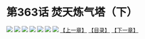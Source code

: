 # 第363话 焚天炼气塔（下）
![](https://mhpic.xiaomingtaiji.net/comic/D/斗破苍穹拆分版/363话/1.jpg-zymk.middle.webp)
![](https://mhpic.xiaomingtaiji.net/comic/D/斗破苍穹拆分版/363话/2.jpg-zymk.middle.webp)
![](https://mhpic.xiaomingtaiji.net/comic/D/斗破苍穹拆分版/363话/3.jpg-zymk.middle.webp)
![](https://mhpic.xiaomingtaiji.net/comic/D/斗破苍穹拆分版/363话/4.jpg-zymk.middle.webp)
![](https://mhpic.xiaomingtaiji.net/comic/D/斗破苍穹拆分版/363话/5.jpg-zymk.middle.webp)
![](https://mhpic.xiaomingtaiji.net/comic/D/斗破苍穹拆分版/363话/6.jpg-zymk.middle.webp)
![](https://mhpic.xiaomingtaiji.net/comic/D/斗破苍穹拆分版/363话/7.jpg-zymk.middle.webp)
[【上一章】](./362.md)
[【目录】](./README.md)
[【下一章】](./364.md)
